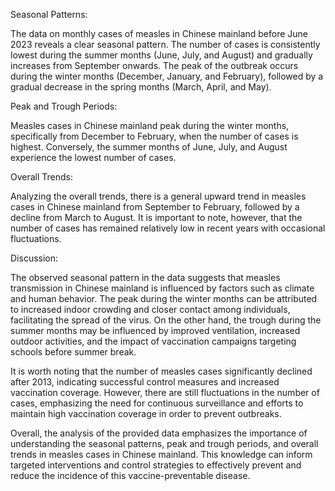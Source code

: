 Seasonal Patterns:

The data on monthly cases of measles in Chinese mainland before June 2023 reveals a clear seasonal pattern. The number of cases is consistently lowest during the summer months (June, July, and August) and gradually increases from September onwards. The peak of the outbreak occurs during the winter months (December, January, and February), followed by a gradual decrease in the spring months (March, April, and May).

Peak and Trough Periods:

Measles cases in Chinese mainland peak during the winter months, specifically from December to February, when the number of cases is highest. Conversely, the summer months of June, July, and August experience the lowest number of cases.

Overall Trends:

Analyzing the overall trends, there is a general upward trend in measles cases in Chinese mainland from September to February, followed by a decline from March to August. It is important to note, however, that the number of cases has remained relatively low in recent years with occasional fluctuations.

Discussion:

The observed seasonal pattern in the data suggests that measles transmission in Chinese mainland is influenced by factors such as climate and human behavior. The peak during the winter months can be attributed to increased indoor crowding and closer contact among individuals, facilitating the spread of the virus. On the other hand, the trough during the summer months may be influenced by improved ventilation, increased outdoor activities, and the impact of vaccination campaigns targeting schools before summer break.

It is worth noting that the number of measles cases significantly declined after 2013, indicating successful control measures and increased vaccination coverage. However, there are still fluctuations in the number of cases, emphasizing the need for continuous surveillance and efforts to maintain high vaccination coverage in order to prevent outbreaks.

Overall, the analysis of the provided data emphasizes the importance of understanding the seasonal patterns, peak and trough periods, and overall trends in measles cases in Chinese mainland. This knowledge can inform targeted interventions and control strategies to effectively prevent and reduce the incidence of this vaccine-preventable disease.
